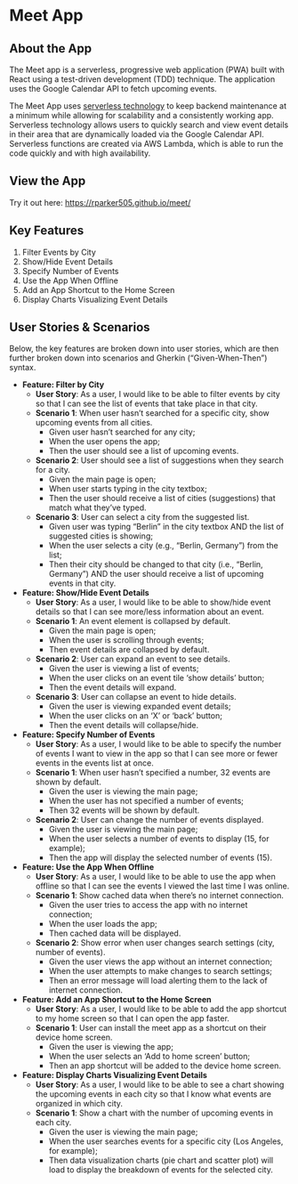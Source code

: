 # Meet App

## About the App
The Meet app is a serverless, progressive web application (PWA) built with React using a test-driven development (TDD) technique. The application uses the Google Calendar API to fetch upcoming events.

The Meet App uses [serverless technology](https://www.serverless.com/) to keep backend maintenance at a minimum while allowing for scalability and a consistently working app. Serverless technology allows users to quickly search and view event details in their area that are dynamically loaded via the Google Calendar API. Serverless functions are created via AWS Lambda, which is able to run the code quickly and with high availability.

## View the App
Try it out here: https://rparker505.github.io/meet/

## Key Features
1. Filter Events by City
2. Show/Hide Event Details
3. Specify Number of Events
4. Use the App When Offline
5. Add an App Shortcut to the Home Screen
6. Display Charts Visualizing Event Details

## User Stories & Scenarios
Below, the key features are broken down into user stories, which are then further broken down into scenarios and Gherkin (“Given-When-Then”) syntax.

- **Feature: Filter by City**
  - **User Story**: As a user, I would like to be able to filter events by city so that I can see the list of events that take place in that city.
  - **Scenario 1**: When user hasn’t searched for a specific city, show upcoming events from all cities.
    - Given user hasn’t searched for any city;
    - When the user opens the app;
    - Then the user should see a list of upcoming events.
  - **Scenario 2**: User should see a list of suggestions when they search for a city.
    - Given the main page is open;
    - When user starts typing in the city textbox;
    - Then the user should receive a list of cities (suggestions) that match what they’ve typed.
  - **Scenario 3**: User can select a city from the suggested list.
    - Given user was typing “Berlin” in the city textbox AND the list of suggested cities is showing;
    - When the user selects a city (e.g., “Berlin, Germany”) from the list;
    - Then their city should be changed to that city (i.e., “Berlin, Germany”) AND the user should receive a list of upcoming events in that city.
- **Feature: Show/Hide Event Details**
  - **User Story**: As a user, I would like to be able to show/hide event details so that I can see more/less information about an event.
  - **Scenario 1**: An event element is collapsed by default.
    - Given the main page is open;
    - When the user is scrolling through events;
    - Then event details are collapsed by default.
  - **Scenario 2**: User can expand an event to see details.
    - Given the user is viewing a list of events;
    - When the user clicks on an event tile ‘show details’ button;
    - Then the event details will expand.
  - **Scenario 3**: User can collapse an event to hide details.
    - Given the user is viewing expanded event details;
    - When the user clicks on an ‘X’ or ‘back’ button;
    - Then the event details will collapse/hide.
- **Feature: Specify Number of Events**
  - **User Story**: As a user, I would like to be able to specify the number of events I want to view in the app so that I can see more or fewer events in the events list at once.
  - **Scenario 1**: When user hasn’t specified a number, 32 events are shown by default.
    - Given the user is viewing the main page;
    - When the user has not specified a number of events;
    - Then 32 events will be shown by default.
  - **Scenario 2**: User can change the number of events displayed.
    - Given the user is viewing the main page;
    - When the user selects a number of events to display (15, for example);
    - Then the app will display the selected number of events (15).
- **Feature: Use the App When Offline**
  - **User Story**: As a user, I would like to be able to use the app when offline so that I can see the events I viewed the last time I was online.
  - **Scenario 1**: Show cached data when there’s no internet connection.
    - Given the user tries to access the app with no internet connection;
    - When the user loads the app;
    - Then cached data will be displayed.
  - **Scenario 2**: Show error when user changes search settings (city, number of events).
    - Given the user views the app without an internet connection;
    - When the user attempts to make changes to search settings;
    - Then an error message will load alerting them to the lack of internet connection.
- **Feature: Add an App Shortcut to the Home Screen**
  - **User Story**: As a user, I would like to be able to add the app shortcut to my home screen so that I can open the app faster.
  - **Scenario 1**: User can install the meet app as a shortcut on their device home screen.
    - Given the user is viewing the app;
    - When the user selects an ‘Add to home screen’ button;
    - Then an app shortcut will be added to the device home screen.
- **Feature: Display Charts Visualizing Event Details**
  - **User Story**: As a user, I would like to be able to see a chart showing the upcoming events in each city so that I know what events are organized in which city.
  - **Scenario 1**: Show a chart with the number of upcoming events in each city.
    - Given the user is viewing the main page;
    - When the user searches events for a specific city (Los Angeles, for example);
    - Then data visualization charts (pie chart and scatter plot) will load to display the breakdown of events for the selected city.

